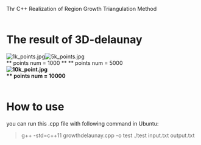 Thr C++ Realization of Region Growth Triangulation Method<br />​<br />
<a name="SDMA9"></a>
# The result of 3D-delaunay
![1k_points.jpg](https://cdn.nlark.com/yuque/0/2021/jpeg/22603918/1630763273671-f907fa5e-7a52-49ca-a7e9-52d513f5fa8c.jpeg#clientId=ue93c684f-9620-4&from=drop&height=225&id=u27df7edf&margin=%5Bobject%20Object%5D&name=1k_points.jpg&originHeight=420&originWidth=560&originalType=binary&ratio=1&size=39760&status=done&style=none&taskId=uc31b7384-bf54-4f16-beee-20fd59fe507&width=300)![5k_points.jpg](https://cdn.nlark.com/yuque/0/2021/jpeg/22603918/1630763289012-8eb111bc-ef3f-47f0-a7b8-cdfd864309ed.jpeg#clientId=ue93c684f-9620-4&from=drop&height=225&id=u882f8446&margin=%5Bobject%20Object%5D&name=5k_points.jpg&originHeight=420&originWidth=560&originalType=binary&ratio=1&size=42473&status=done&style=none&taskId=u7a757b96-1bc7-4010-8a57-bf15b37dcc8&width=300)<br />                      ** points num = 1000  **                                  ** points num = 5000 **<br />![10k_point.jpg](https://cdn.nlark.com/yuque/0/2021/jpeg/22603918/1630763320314-2c5a6c13-c6f5-4309-bf7c-6c46fe47baaa.jpeg#clientId=ue93c684f-9620-4&from=drop&height=225&id=ub3da982b&margin=%5Bobject%20Object%5D&name=10k_point.jpg&originHeight=420&originWidth=560&originalType=binary&ratio=1&size=41252&status=done&style=none&taskId=udac6253e-55e2-48e8-be09-4e6ebeb7599&width=300)<br />                     ** points num = 10000**<br />**​**<br />
<a name="UxBlF"></a>
# How to use
you can run this .cpp file with following command in Ubuntu:
> g++ -std=c++11 growthdelaunay.cpp -o test
> ./test input.txt output.txt

